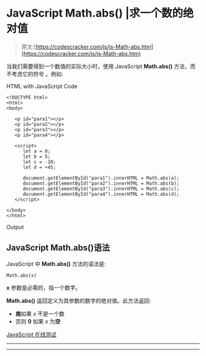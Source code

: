 # JavaScript Math.abs() |求一个数的绝对值

> 原文:[https://codescracker.com/js/js-Math-abs.htm](https://codescracker.com/js/js-Math-abs.htm)

当我们需要得到一个数值的实际大小时，使用 JavaScript **Math.abs()** 方法，而不考虑它的符号 。例如:

HTML with JavaScript Code

```
<!DOCTYPE html>
<html>
<body>

   <p id="para1"></p>
   <p id="para2"></p>
   <p id="para3"></p>
   <p id="para4"></p>

   <script>
      let a = 0;
      let b = 5;
      let c = -10;
      let d = +45;

      document.getElementById("para1").innerHTML = Math.abs(a);
      document.getElementById("para2").innerHTML = Math.abs(b);
      document.getElementById("para3").innerHTML = Math.abs(c);
      document.getElementById("para4").innerHTML = Math.abs(d);
   </script>

</body>
</html>
```

Output

## JavaScript Math.abs()语法

JavaScript 中 **Math.abs()** 方法的语法是:

```
Math.abs(x)
```

**x** 参数是必需的，指一个数字。

**Math.abs()** 返回定义为其参数的数字的绝对值。此方法返回:

*   **南**如果 *x* 不是一个数
*   否则 **0** 如果 *x* 为**空**

[JavaScript 在线测试](/exam/showtest.php?subid=6)

* * *

* * *